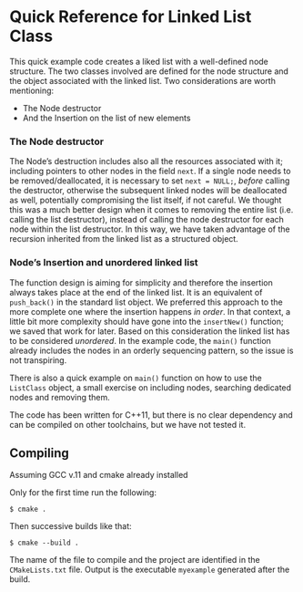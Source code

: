# Quick Reference for Linked List Class

This quick example code creates a liked list with a well-defined node structure. The two classes involved are defined for the node structure and the object associated with the linked list.
Two considerations are worth mentioning:
-	The Node destructor
-	And the Insertion on the list of new elements

### The Node destructor 
The Node’s destruction includes also all the resources associated with it; including pointers to other nodes in the field `next`. If a single node needs to be removed/deallocated, it is necessary to set `next = NULL;`,  *before* calling the destructor, otherwise the subsequent linked nodes will be deallocated as well, potentially compromising the list itself, if not careful.
We thought this was a much better design when it comes to removing the entire list (i.e. calling the list destructor), instead of calling the node destructor for each node within the list destructor. In this way, we have taken advantage of the recursion inherited from the linked list as a structured object.

### Node’s Insertion and unordered linked list
The function design is aiming for simplicity and therefore the insertion always takes place at the end of the linked list. It is an equivalent of `push_back()` in the standard list object. We preferred this approach to the more complete one where the insertion happens *in order*. In that context, a little bit more complexity should have gone into the `insertNew()` function; we saved that work for later. Based on this consideration the linked list has to be considered *unordered*. In the example code, the `main()` function already includes the nodes in an orderly sequencing pattern, so the issue is not transpiring. 


There is also a quick example on `main()` function on how to use the `ListClass` object, a small exercise on including nodes, searching dedicated nodes and removing them.


The code has been written for C++11, but there is no clear dependency and can be compiled on other toolchains, but we have not tested it.



## Compiling
Assuming GCC v.11 and cmake already installed

Only for the first time run the following:

`$ cmake . `

Then successive builds like that:

`$ cmake --build . `

The name of the file to compile and the project are identified in the `CMakeLists.txt` file. 
Output is the executable `myexample` generated after the build.

